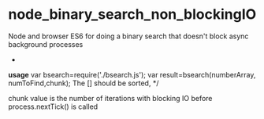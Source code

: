 # node_binary_search_non_blockingIO
Node and browser ES6 for doing a binary search that doesn't block async background processes

*
**usage**
var bsearch=require('./bsearch.js');
var result=bsearch(numberArray, numToFind,chunk); The [] should be sorted,
*/

chunk value is the number of iterations with blocking IO before process.nextTick() is called
